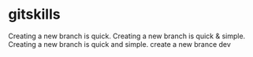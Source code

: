 # gitskills
Creating a new branch is quick.
Creating a new branch is quick & simple.
Creating a new branch is quick and simple.
create a new brance dev
